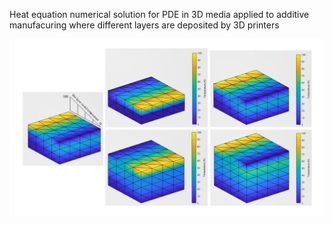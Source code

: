 Heat equation numerical solution for PDE in 3D media applied to additive manufacuring where different layers are deposited by 3D printers

<p align="middle">
  <img src="Presentation2x.png" width="900" />
</p>
